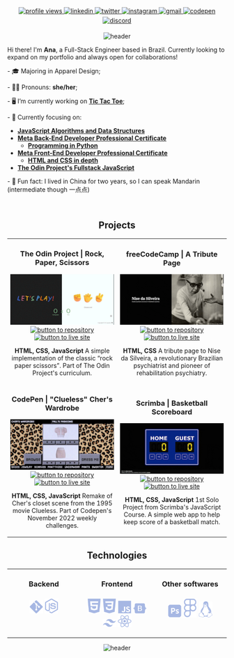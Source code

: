 <div align="center">
   <a href="https://github.com/praxeds" target="_blank">
   <img height="25px" src="https://komarev.com/ghpvc/?username=praxeds&style=for-the-badge&color=E4B4AE" alt="profile views" style="margin-bottom: 5px;" />
   </a>
   <a href="https://www.linkedin.com/in/juliana-praxedes/" target="_blank">
   <img height="25px" src="https://img.shields.io/badge/linkedin-%2300acee.png?color=2E4C5F&style=for-the-badge&logo=linkedin&logoColor=white" alt="linkedin" style="margin-bottom: 5px;" />
   </a>
   <a href="https://twitter.com/jpraxeds" target="_blank">
   <img height="25px" src="https://img.shields.io/badge/twitter-%2300acee.png?color=D1E6FF&style=for-the-badge&logo=twitter&logoColor=white" alt="twitter" style="margin-bottom: 5px;" />
   </a>
   <a href="https://instagram.com/juc.praxedes" target="_blank">
   <img height="25px" src="https://img.shields.io/badge/instagram-%ff5851db.png?color=6B9667&style=for-the-badge&logo=instagram&logoColor=white" alt="instagram" style="margin-bottom: 5px;" />
   </a>
   <a href="mailto:contact@julianapraxedes.com" target="_blank">
   <img height="25px" src="https://img.shields.io/badge/Gmail-CE5437?style=for-the-badge&logo=gmail&logoColor=white" alt="gmail" style="margin-bottom: 5px;" />
   </a>
   <a href="https://codepen.io/praxeds/" target="_blank">
   <img height="25px" src="https://img.shields.io/badge/Codepen-222222?style=for-the-badge&logo=codepen&logoColor=white" alt="codepen" style="margin-bottom: 5px;" />
   </a>
   <a href="https://discord.com/users/748116653006651484/" target="_blank">
   <img height="25px" src="https://dcbadge.vercel.app/api/shield/748116653006651484?theme=gray" alt="discord" style="margin-bottom: 5px;" />
   </a>

   ![header](https://capsule-render.vercel.app/api?type=waving&section=header&color=dce1ff&height=150)
   
  <div align="left">
    <p>Hi there! I'm <strong>Ana</strong>, a Full-Stack Engineer based in Brazil. Currently looking to expand on my portfolio and always open for collaborations!</p>
    <p>- 🎓 Majoring in Apparel Design;</p>
    <p>- 👩🏻 Pronouns: <strong>she/her</strong>;</p>
    <p>- 🖥️ I’m currently working on <strong><a href="https://www.github.com/praxeds/100devs-tic-tac-toe/" target="_blank">Tic Tac Toe</a></strong>;</p>
    <p>- 🌱 Currently focusing on:</p>
     <ul>
        <li><strong><a href="https://www.freecodecamp.org/learn/javascript-algorithms-and-data-structures/" target="_blank">JavaScript Algorithms and Data Structures</a></strong></li>
        <li><strong><a href="https://www.coursera.org/professional-certificates/meta-back-end-developer" target="_blank">Meta Back-End Developer Professional Certificate</a></strong>
            <ul><li><strong><a href="https://www.coursera.org/learn/programming-in-python" target="_blank">Programming in Python</a></strong></li></ul>
        </li>
        <li><strong><a href="https://www.coursera.org/professional-certificates/meta-front-end-developer" target="_blank">Meta Front-End Developer Professional Certificate</a></strong>
            <ul><li><strong><a href="https://www.coursera.org/learn/html-and-css-in-depth" target="_blank">HTML and CSS in depth</a></strong></li></ul>
        </li>
        <li><strong><a href="https://www.theodinproject.com/paths/full-stack-javascript" target="_blank">The Odin Project's Fullstack JavaScript</a></strong></li>
     </ul>
    <p>- 🐉 Fun fact: I lived in China for two years, so I can speak Mandarin (intermediate though 一点点)</p>
  </div>

  <br>
   <h2>Projects</h2>
   <div>
      <table>
         <td width="50%">
            <h3 align="center">The Odin Project | Rock, Paper, Scissors</h3>
            <p align="center">
               <a href="https://github.com/praxeds/theodinproject-rock-paper-scissors" target="_blank" rel="noreferrer"> <img src="assets/images/project-five.gif" alt="project example"/> </a>
               <span> <a href="https://github.com/praxeds/theodinproject-rock-paper-scissors" target="_blank" rel="noreferrer"><img height="25px" src="https://img.shields.io/badge/-repo-92ACC2?style=flat-square&logo=github&logoColor=D8E1E9" alt="button to repository" height ="25px"></a> <a href="https://praxeds.github.io/theodinproject-rock-paper-scissors/" target="_blank" rel="noreferrer"><img height="25px" src="https://img.shields.io/badge/-live website-35393F?style=flat-square" alt="button to live site" height="26px"></a> </span>
            <p align="center">
               <strong>HTML, CSS, JavaScript </strong>A simple implementation of the classic “rock paper scissors”. Part of The Odin Project's curriculum.
            </p>
            </p>
         </td>
         <td width="50%">
            <h3 align="center">freeCodeCamp | A Tribute Page</h3>
            <p align="center">
               <a href="https://github.com/praxeds/freecodecamp-tribute-page" target="_blank" rel="noreferrer"> <img src="assets/images/project-two.gif" alt="project example"/> </a>
               <span> <a href="https://github.com/praxeds/freecodecamp-tribute-page" target="_blank" rel="noreferrer""><img height="25px" src="https://img.shields.io/badge/-repo-92ACC2?style=flat-square&logo=github&logoColor=D8E1E9" alt="button to repository" height ="25px"></a> <a href="https://praxeds.github.io/freecodecamp-tribute-page/en/" target="_blank" rel="noreferrer"><img height="25px" src="https://img.shields.io/badge/-live website-35393F?style=flat-square" alt="button to live site" height="26px" target="_blank"></a> </span>
            <p align="center">
               <strong>HTML, CSS </strong>A tribute page to Nise da Silveira, a revolutionary Brazilian psychiatrist and pioneer of rehabilitation psychiatry.
            </p>
            </p>
         </td>
         </tr>
         <tr>
            <td width="50%">
               <h3 align="center">CodePen | "Clueless" Cher's Wardrobe</h3>
               <p align="center">
                  <a href="https://github.com/praxeds/codepen-chers-closet" target="_blank" rel="noreferrer"> <img src="assets/images/project-six.gif" alt="project example"/> </a>
                  <span> <a href="https://github.com/praxeds/codepen-chers-closet" target="_blank" rel="noreferrer""><img height="25px" src="https://img.shields.io/badge/-repo-92ACC2?style=flat-square&logo=github&logoColor=D8E1E9" alt="button to repository" height ="25px"></a> <a href="https://praxeds.github.io/codepen-chers-closet/index.html" target="_blank" rel="noreferrer"><img height="25px" src="https://img.shields.io/badge/-live website-35393F?style=flat-square" alt="button to live site" height="26px"></a></span>
               <p align="center">
                  <strong>HTML, CSS, JavaScript </strong> Remake of Cher's closet scene from the 1995 movie Clueless. Part of Codepen's November 2022 weekly challenges.
               </p>
               </p>
            </td>
            <td width="50%">
               <h3 align="center">Scrimba | Basketball Scoreboard</h3>
               <p align="center">
                  <a href="https://github.com/praxeds/scrimba-basketball-scoreboard" target="_blank" rel="noreferrer"> <img src="assets/images/project-four.gif" alt="project example"/> </a>
                  <span> <a href="https://github.com/praxeds/scrimba-basketball-scoreboard" target="_blank" rel="noreferrer""><img height="25px" src="https://img.shields.io/badge/-repo-92ACC2?style=flat-square&logo=github&logoColor=D8E1E9" alt="button to repository" height ="25px"></a> <a href="https://praxeds.github.io/scrimba-basketball-scoreboard/" target="_blank" rel="noreferrer"><img height="25px" src="https://img.shields.io/badge/-live website-35393F?style=flat-square" alt="button to live site" height="26px"></a> </span>
               <p align="center">
                  <strong>HTML, CSS, JavaScript </strong>1st Solo Project from Scrimba's JavaScript Course. A simple web app to help keep score of a basketball match.
               </p>
               </p>
            </td>
         </tr>
      </table>
   
   <h2 align='center'>Technologies</h2>
   <table>
      <tbody>
         <td valign='top' width='33.33%'>
            <h3 align='center'>
            Backend
            <h3>
            <div align="center">
              <img title='git' src='assets/svg/git.png' width='20%'>
              <img title='nodejs' src='assets/svg/nodedotjs.png' width='20%'>  
            </div>
         </td>
         <td valign='top' width='33.33%'>
            <h3 align='center'>
            Frontend
            <h3>
            <div align="center">
              <img title='html' src='assets/svg/html5.png' width='20%'>
              <img title='css' src='assets/svg/css3.png' width='20%'>
              <img title='javascript' src='assets/svg/javascript.png' width='20%'>
              <img title='bootstrap' src='assets/svg/bootstrap.png' width='20%'>
              <img title='tailwindcss' src='assets/svg/tailwindcss.png' width='20%'> 
              <img title='react' src='assets/svg/react.png' width='20%'> 
            </div>                                 
         </td>
         <td valign='top' width='33.33%'>
            <h3 align='center'>
            Other softwares
            <h3>
            <div align="center">
              <img title='photoshop' src='assets/svg/adobephotoshop.png' width='20%'>
              <img title='figma' src='assets/svg/figma.png' width='20%'>
              <img title='linux' src='assets/svg/linux.png' width='20%'>
            </div> 
         </td>
      </tbody>
   </table>
</div>

![header](https://capsule-render.vercel.app/api?type=waving&section=footer&color=dce1ff)
